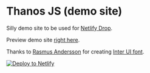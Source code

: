 # Thanos JS (demo site)

Silly demo site to be used for [Netlify Drop](https://app.netlify.com/drop).

Preview demo site [right here](https://www.thanosjs.org).

Thanks to [Rasmus Andersson](https://twitter.com/rsms) for creating [Inter UI font](https://rsms.me/inter/).


[![Deploy to Netlify](https://www.netlify.com/img/deploy/button.svg)](https://app.netlify.com/start/deploy?repository=https://github.com/jaspreetsingh0428/Dimple-Desk)
